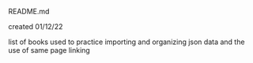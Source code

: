 README.md

created 01/12/22

list of books used to practice importing and organizing json data and the use of same page linking

